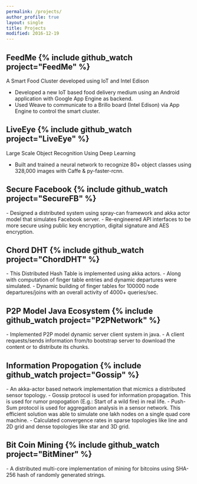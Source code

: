 ```yaml
---
permalink: /projects/ 
author_profile: true
layout: single
title: Projects
modified: 2016-12-19
---
```



<h2> FeedMe {% include github_watch project="FeedMe" %}</h2>
A Smart Food Cluster developed using IoT and Intel Edison

- Developed a new IoT based food delivery medium using an Android application with Google App Engine as backend.
- Used Weave to communicate to a Brillo board (Intel Edison) via App Engine to control the smart cluster.



<h2> LiveEye {% include github_watch project="LiveEye" %}</h2>
Large Scale Object Recognition Using Deep Learning

- Built and trained a neural network to recognize 80+ object classes using 328,000 images with Caffe & py-faster-rcnn.



<h2> Secure Facebook {% include github_watch project="SecureFB" %}</h2>
- Designed a distributed system using spray-can framework and akka actor model that simulates Facebook server.
- Re-engineered API interfaces to be more secure using public key encryption, digital signature and AES encryption.



<h2> Chord DHT {% include github_watch project="ChordDHT" %}</h2>
- This Distributed Hash Table is implemented using akka actors.
- Along with computation of finger table entries and dynamic departures were simulated.
- Dynamic building of finger tables for 100000 node departures/joins with an overall activity of 4000+ queries/sec.



<h2> P2P Model Java Ecosystem {% include github_watch project="P2PNetwork" %}</h2>
- Implemented P2P model dynamic server client system in java.
- A client requests/sends information from/to bootstrap server to download the content or to distribute its chunks.



<h2>Information Propogation {% include github_watch project="Gossip" %}</h2>
- An akka-actor based network implementation that micmics a distributed sensor topology.
- Gossip protocol is used for information propagation. This is used for rumor propogation (E.g.: Start of a wild fire) in real life.
- Push-Sum protocol is used for aggregation analysis in a sensor network. This efficient solution was able to simulate one lakh nodes on a single quad core machine.
- Calculated convergence rates in sparse topologies like line and 2D grid and dense topologies like star and 3D grid.


<h2>Bit Coin Mining {% include github_watch project="BitMiner" %}</h2>
- A distributed multi-core implementation of mining for bitcoins using SHA-256 hash of randomly generated strings.